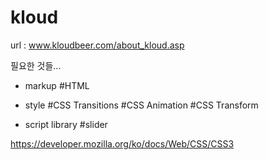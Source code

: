 # kloud
url : www.kloudbeer.com/about_kloud.asp

필요한 것들...

- markup
  #HTML

- style
  #CSS Transitions
  #CSS Animation 
  #CSS Transform

- script
  library
    #slider
	
	


https://developer.mozilla.org/ko/docs/Web/CSS/CSS3
